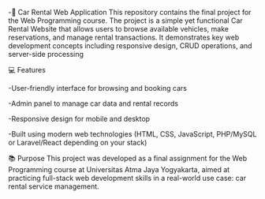 -🚗 Car Rental Web Application This repository contains the final project for the Web Programming course. 
The project is a simple yet functional Car Rental Website that allows users to browse available vehicles, make reservations, and manage rental transactions. 
It demonstrates key web development concepts including responsive design, CRUD operations, and server-side processing

💻 Features


 -User-friendly interface for browsing and booking cars 
 
 -Admin panel to manage car data and rental records 
 
 -Responsive design for mobile and desktop 
 
 -Built using modern web technologies (HTML, CSS, JavaScript, PHP/MySQL or Laravel/React depending on your stack)

📚 Purpose This project was developed as a final assignment for the Web Programming course at Universitas Atma Jaya Yogyakarta, aimed at practicing full-stack web development skills in a real-world use case: car rental service management.
